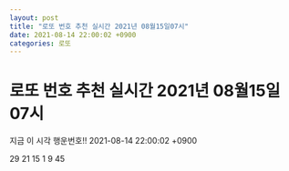 ```yaml
---
layout: post
title: "로또 번호 추천 실시간 2021년 08월15일07시"
date: 2021-08-14 22:00:02 +0900
categories: 로또
---
```


# 로또 번호 추천 실시간 2021년 08월15일07시

지금 이 시각 행운번호!! 2021-08-14 22:00:02 +0900

 29  21  15  1  9  45 

